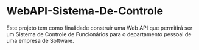 # WebAPI-Sistema-De-Controle
Este projeto tem como finalidade construir uma Web API que permitirá ser um Sistema de Controle de Funcionários para o departamento pessoal de uma empresa de Software.
